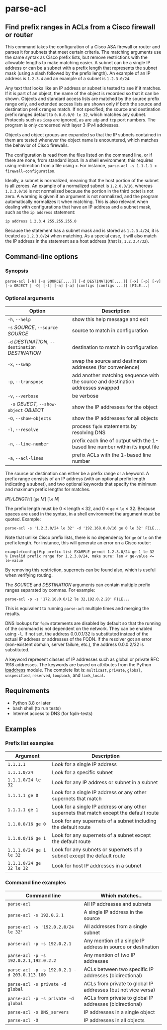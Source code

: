 # parse-acl
## Find prefix ranges in ACLs from a Cisco firewall or router

This command takes the configuration of a Cisco ASA firewall or router and parses it for subnets that meet certain criteria.
The matching arguments use the same syntax as Cisco prefix lists, but
remove restrictions with the allowable lengths to make matching easier.
A subnet can be a single IP address or can be a subnet with a prefix length that represents the
subnet mask (using a slash followed by the prefix length).
An example of an IP address is `1.2.3.4` and an example of a subnet is `1.2.3.0/24`.

Any text that looks like an IP address or subnet is tested to see if it matches.
If it is part of an object, the name of the object is recorded so that it can be shown.  Objects
and standard access lists
are matched by the source prefix range only, and extended access lists are shown only
if both the source and destination prefix ranges match.
If not specified, the source and destination prefix ranges default to `0.0.0.0/0 le 32`,
which matches any subnet.  Protocols such as `icmp` are ignored, as are `udp`
and `tcp` port numbers.  The program is only concerned with layer 3 IPv4 addresses.

Objects and object groups are expanded so that the IP subnets contained in them
are tested whenever the object name is encountered, which matches the behavior of
Cisco firewalls.

The configuration is read from the files listed on the command line, or if there are none, from
standard input.  In a shell environment, this requires using
redirection from a file using `<`.  For instance, `parse-acl -s 1.1.1.1 < firewall-configuration`.

Ideally, a subnet is normalized, meaning that the host portion of the subnet is all zeroes.
An example of a normalized subnet is `1.2.0.0/16`, whereas `1.2.3.0/16` is not normalized because the
portion in the third octet is not zero.  A warning is given if an argument is not normalized, and the program
automatically normalizes it when matching.
This is also relevant when dealing with configurations that have an IP address and a subnet mask, such as the
`ip address` statement:

    ip address 1.2.3.4 255.255.255.0

Because the statement has a subnet mask and is stored as `1.2.3.4/24`,
it is treated as `1.2.3.0/24` when matching.  As a special case, it will also match the IP address
in the statement as a host address (that is, `1.2.3.4/32`).

## Command-line options

### Synopsis

`parse-acl [-h] [-s SOURCE[,...]] [-d DESTINATION[,...]] [-x] [-p] [-v] [-o OBJECT | -O] [-l] [-n] [-a] [configs [configs ...]] [FILE...]`

### Optional arguments

| Option | Description |
| ------ | ----------- |
| `-h`, `--help` |           show this help message and exit |
| `-s` *SOURCE*, `--source` *SOURCE* | source to match in configuration |
| `-d` *DESTINATION*, `--destination` *DESTINATION* | destination to match in configuration |
|  `-x`, `--swap` |        swap the source and destinaton addresses (for convenience) |
|  `-p`, `--transpose` |      add another matching sequence with the source and destination addresses swapped |
| `-v`, `--verbose` |        be verbose |
| ` -o` *OBJECT*, `--show-object` *OBJECT* |                        show the IP addresses for the object |
| `-O`, `--show-objects` |    show the IP addresses for all objects |
|  `-l`, `--resolve`     |    process `fqdn` statements by resolving DNS |
|  `-n`, `--line-number` |    prefix each line of output with the 1-based line number within its input file |
|  `-a`, `--acl-lines`   |    prefix ACLs with the 1-based line number |

The source or destination can either be a prefix range or a keyword.
A prefix range consists of an IP address (with an optional prefix
length indicating a subnet), and two optional keywords that specify
the minimum and maximum prefix lengths for matches.

*IP*[`/`*LENGTH*] [`ge` *M*] [`le` *N*]

The prefix length must be 0 ≤ length ≤ 32, and 0 ≤ `ge` ≤ `le` ≤ 32.
Because spaces are used in the syntax, in a shell environment the argument must
be quoted.  Example: 

    parse-acl -s '1.2.3.0/24 le 32' -d '192.168.0.0/16 ge 0 le 32' FILE...

Note that unlike Cisco prefix lists, there is no dependency for
`ge` or `le` on the prefix length.  For instance, this will
generate an error on a Cisco router:

    example(config)#ip prefix-list EXAMPLE permit 1.2.3.0/24 ge 1 le 32
    % Invalid prefix range for 1.2.3.0/24, make sure: len < ge-value <= le-value

By removing this restriction, supernets can be found also, which is
useful when verifying routing.

The *SOURCE* and *DESTINATION* arguments can contain multiple prefix
ranges separated by commas.  For example:

    parse-acl -p -s '172.16.0.0/12 le 32,192.0.2.20' FILE...

This is equivalent to running `parse-acl` multiple times and merging the
results.

DNS lookups for `fqdn` statements are disabled by default so
that the running of the command is not dependent on the network.
They can be enabled using `-l`.  If not set, the address 0.0.0.1/32
is substituted instead of the actual IP address or addresses of the FQDN.
If the resolver got an error (non-existent domain, server failure,
etc.), the address 0.0.0.2/32 is substituted.

A keyword represent classes of IP addresses such as global or private
RFC 1918 addresses.  The keywords are based on attributes from the
Python
[ipaddress](https://docs.python.org/3/library/ipaddress.html#module-ipaddress)
module.  The complete list is: `multicast`,
`private`, `global`, `unspecified`, `reserved`,
`loopback`, and `link_local`.

## Requirements

- Python 3.8 or later
- bash shell (to run tests)
- Internet access to DNS (for fqdn-tests)

## Examples

### Prefix list examples

| Argument | Description |
| --- | --- |
| `1.1.1.1`                 | Look for a single IP address |
| `1.1.1.0/24`              | Look for a specific subnet |
| `1.1.1.0/24 le 32`        | Look for any IP address or subnet in a subnet |
| `1.1.1.1 ge 0`            | Look for a single IP address or any other supernets that match |
| `1.1.1.1 ge 1`            | Look for a single IP address or any other supernets that match except the default route |
| `1.1.0.0/16 ge 0`         | Look for any supernets of a subnet including the default route |
| `1.1.0.0/16 ge 1`         | Look for any supernets of a subnet except the default route |
| `1.1.1.0/24 ge 1 le 32`   | Look for any subnets or supernets of a subnet except the default route |
| `1.1.1.0/24 ge 32 le 32`  | Look for host IP addresses in a subnet |

### Command line examples

| Command line | Which matches... |
| --- | --- |
| `parse-acl` | All IP addresses and subnets |
| `parse-acl -s 192.0.2.1` | A single IP address in the source |
| `parse-acl -s '192.0.2.0/24 le 32'` | All addresses from a single subnet |
| `parse-acl -p -s 192.0.2.1` | Any mention of a single IP address in source or destination |
| `parse-acl -p -s 192.0.2.1,192.0.2.2` | Any mention of two IP addresses |
| `parse-acl -p -s 192.0.2.1 -d 203.0.113.100` | ACLs between two specific IP addresses (bidirectional) |
| `parse-acl -s private -d global` | ACLs from private to global IP addresses (but not vice versa) |
| `parse-acl -p -s private -d global` | ACLs from private to global IP addresses (bidirectional) |
| `parse-acl -o DNS_servers` | IP addresses in a single object |
| `parse-acl -O` | IP addresses in all objects |
